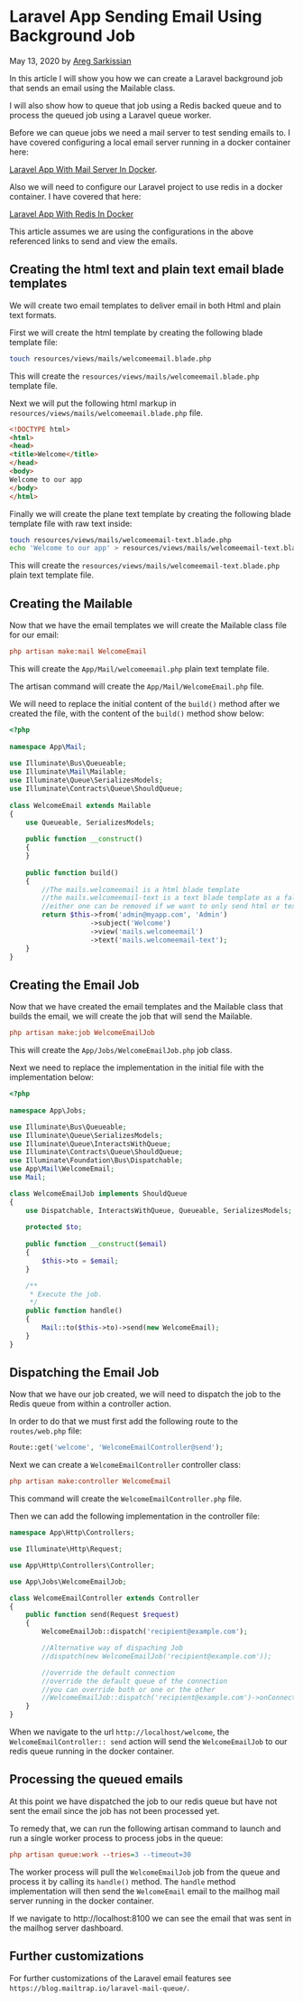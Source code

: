 # Laravel App Sending Email Using Background Job

May 13, 2020 by [Areg Sarkissian](https://aregsar.com/about)

In this article I will show you how we can create a Laravel background job that sends an email using the Mailable class.

I will also show how to queue that job using a Redis backed queue and to process the queued job using a Laravel queue worker.

Before we can queue jobs we need a mail server to test sending emails to. I have covered configuring a local email server running in a docker container here:

[Laravel App With Mail Server In Docker](https://aregsar.com/blog/2020/laravel-app-with-mail-server-in-docker).

Also we will need to configure our Laravel project to use redis in a docker container. I have covered that here:

[Laravel App With Redis In Docker](https://aregsar.com/blog/2020/laravel-app-with-redis-in-docker)

This article assumes we are using the configurations in the above referenced links to send and view the emails.

## Creating the html text and plain text email blade templates

We will create two email templates to deliver email in both Html and plain text formats.

First we will create the html template by creating the following blade template file:

```bash
touch resources/views/mails/welcomeemail.blade.php
```

This will create the `resources/views/mails/welcomeemail.blade.php` template file.

Next we will put the following html markup in `resources/views/mails/welcomeemail.blade.php` file.

```html
<!DOCTYPE html>
<html>
<head>
<title>Welcome</title>
</head>
<body>
Welcome to our app
</body>
</html>
```

Finally we will create the plane text template by creating the following blade template file with raw text inside:

```bash
touch resources/views/mails/welcomeemail-text.blade.php
echo 'Welcome to our app' > resources/views/mails/welcomeemail-text.blade.php
```

This will create the `resources/views/mails/welcomeemail-text.blade.php` plain text template file.

## Creating the Mailable

Now that we have the email templates we will create the Mailable class file for our email:

```ini
php artisan make:mail WelcomeEmail
```

This will create the `App/Mail/welcomeemail.php` plain text template file.

The artisan command will create the `App/Mail/WelcomeEmail.php` file.

We will need to replace the initial content of the `build()` method after we created the file, with the content of the `build()` method show below:

```php
<?php
  
namespace App\Mail;
  
use Illuminate\Bus\Queueable;
use Illuminate\Mail\Mailable;
use Illuminate\Queue\SerializesModels;
use Illuminate\Contracts\Queue\ShouldQueue;
  
class WelcomeEmail extends Mailable
{
    use Queueable, SerializesModels;
  
    public function __construct()
    {
    }
  
    public function build()
    {
        //The mails.welcomeemail is a html blade template
        //the mails.welcomeemail-text is a text blade template as a fallback
        //either one can be removed if we want to only send html or text email
        return $this->from('admin@myapp.com', 'Admin')
                    ->subject('Welcome')
                    ->view('mails.welcomeemail')
                    ->text('mails.welcomeemail-text');
    }
}
```

## Creating the Email Job

Now that we have created the email templates and the Mailable class that builds the email, we will create the job that will send the Mailable.

```ini
php artisan make:job WelcomeEmailJob
```

This will create the `App/Jobs/WelcomeEmailJob.php` job class.

Next we need to replace the implementation in the initial file with the implementation below:

```php
<?php
  
namespace App\Jobs;

use Illuminate\Bus\Queueable;
use Illuminate\Queue\SerializesModels;
use Illuminate\Queue\InteractsWithQueue;
use Illuminate\Contracts\Queue\ShouldQueue;
use Illuminate\Foundation\Bus\Dispatchable;
use App\Mail\WelcomeEmail;
use Mail;

class WelcomeEmailJob implements ShouldQueue
{
    use Dispatchable, InteractsWithQueue, Queueable, SerializesModels;
  
    protected $to;
  
    public function __construct($email)
    {
        $this->to = $email;
    }

    /**
     * Execute the job.
     */
    public function handle()
    {
        Mail::to($this->to)->send(new WelcomeEmail);
    }
}
```

## Dispatching the Email Job

Now that we have our job created, we will need to dispatch the job to the Redis queue from within a controller action.

In order to do that we must first add the following route to the `routes/web.php` file:

```php
Route::get('welcome', 'WelcomeEmailController@send');
```

Next we can create a `WelcomeEmailController` controller class:

```ini
php artisan make:controller WelcomeEmail
```

This command will create the `WelcomeEmailController.php` file.

Then we can add the following implementation in the controller file:

```php
namespace App\Http\Controllers;

use Illuminate\Http\Request;

use App\Http\Controllers\Controller;

use App\Jobs\WelcomeEmailJob;

class WelcomeEmailController extends Controller
{
    public function send(Request $request)
    {
        WelcomeEmailJob::dispatch('recipient@example.com');

        //Alternative way of dispaching Job
        //dispatch(new WelcomeEmailJob('recipient@example.com'));

        //override the default connection
        //override the default queue of the connection
        //you can override both or one or the other
        //WelcomeEmailJob::dispatch('recipient@example.com')->onConnection('sqs')->onQueue('processing');
    }
}
```

When we navigate to the url `http://localhost/welcome`,
the `WelcomeEmailController:: send` action will send the `WelcomeEmailJob` to our redis queue running in the docker container.

## Processing the queued emails

At this point we have dispatched the job to our redis queue but have not sent the email since the job has not been processed yet.

To remedy that, we can run the following artisan command to launch and run a single worker process to process jobs in the queue:

```ini
php artisan queue:work --tries=3 --timeout=30
```

The worker process will pull the `WelcomeEmailJob` job from the queue and process it by calling its `handle()` method. The `handle` method implementation will then send the `WelcomeEmail` email to the mailhog mail server running in the docker container.

If we navigate to http://localhost:8100 we can see the email that was sent in the mailhog server dashboard.

## Further customizations

For further customizations of the Laravel email features see `https://blog.mailtrap.io/laravel-mail-queue/`.

